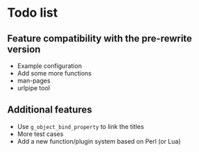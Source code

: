 # Todo list

## Feature compatibility with the pre-rewrite version

* Example configuration
* Add some more functions
* man-pages
* urlpipe tool

## Additional features

* Use `g_object_bind_property` to link the titles
* More test cases
* Add a new function/plugin system based on Perl (or Lua)

